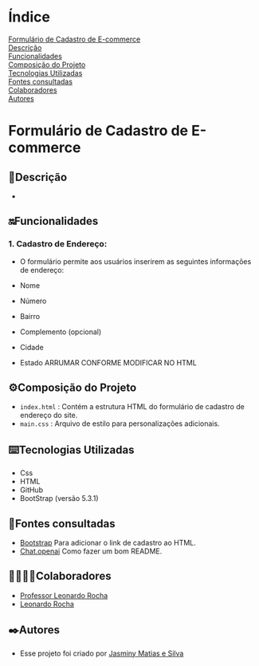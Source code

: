 # Índice 

[Formulário de Cadastro de E-commerce]()  
[Descrição]()  
[Funcionalidades]()    
[Composição do Projeto]()   
[Tecnologias Utilizadas]()  
[Fontes consultadas]()  
[Colaboradores]()  
[Autores]()  

# Formulário de Cadastro de E-commerce

## 📝Descrição  

* 

## 🔛Funcionalidades  

  ### 1. Cadastro de Endereço:  
  * O formulário permite aos usuários inserirem as seguintes informações de endereço:  
   
  * Nome    
  * Número  
  * Bairro  
  * Complemento (opcional)  
  * Cidade  
  * Estado  ARRUMAR CONFORME MODIFICAR NO HTML

## ⚙️Composição do Projeto  

 * `index.html` : Contém a estrutura HTML do formulário de cadastro de endereço do site.  
 * `main.css` : Arquivo de estilo para personalizações adicionais.

 ## ⌨️Tecnologias Utilizadas

 * Css  
 * HTML  
 * GitHub  
 * BootStrap (versão 5.3.1)  

 ## 📑Fontes consultadas  

 * [Bootstrap](https://getbootstrap.com/docs/5.0/forms/layout/)  Para adicionar o link de cadastro ao HTML.
 * [Chat.openai](https://chat.openai.com/) Como fazer um bom README.

 ## 🤝🏻🤝🏻Colaboradores

 * [Professor Leonardo Rocha](https://github.com/LeonardoRochaMarista)
 * [Leonardo Rocha](https://github.com/LeonardoRochaMarista)  

## ✒️Autores
 * Esse projeto foi criado por [Jasminy Matias e Silva](https://github.com/jamybr)
